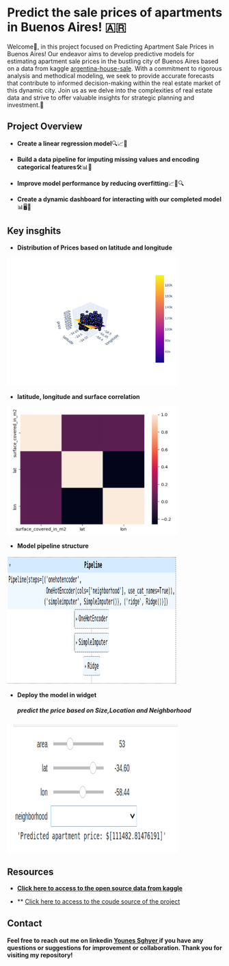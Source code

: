# Predict the sale prices of apartments in Buenos Aires! 🇦🇷


Welcome👋, in this project focused on Predicting Apartment Sale Prices in Buenos Aires! Our endeavor aims to develop predictive models for estimating apartment sale prices in the bustling city of Buenos Aires based on a data from kaggle [argentina-house-sale](https://www.kaggle.com/datasets/andreavsquezlpez/properati-argentina-house-sale). 
With a commitment to rigorous analysis and methodical modeling, we seek to provide accurate forecasts that contribute to informed decision-making within the real estate market of this dynamic city. Join us as we delve into the complexities of real estate data and strive to offer valuable insights for strategic planning and investment.🚀 

## Project Overview 

- **Create a linear regression model**🔍📈🔧

- **Build a data pipeline for imputing missing values and encoding categorical features**🛠️📊🔌

- **Improve model performance by reducing overfitting**📈🔧🔍

- **Create a dynamic dashboard for interacting with our completed model**📊🖥️🔧

## Key insghits 

- **Distribution of Prices based on latitude and longitude**

<img src="images/pr2_2plt.png" alt=" Distribution of Prices based on lan & long " width="400" height="300">

- **latitude, longitude and surface correlation**

<img src="images/pr2_4coor.png" alt="coorelation of lan,long, surface coverd in m2" width="400" height="300">

 - **Model pipeline structure**
   
<img src="images/pr2_1Model.png" alt="pipeline model" width="400" height="300">

- **Deploy the model in widget** 
  ##### **predict the price based on Size,Location and Neighborhood**

<img src="images/pr2_3widg.png" alt="predict price on widget" width="400" height="300">



## Resources
- **[Click  here to access to the open source data from kaggle](https://www.kaggle.com/code/muhammadhafil/housing-in-buenos-aires)** 

-  ** [Click  here to access to the coude source of the project]()


## Contact
#### Feel free to reach out me on linkedin <a href="https://www.linkedin.com/in/younes-sghyer-08144119b/"> Younes Sghyer </a> if you have any questions or suggestions for improvement or collaboration. Thank you for visiting my repository!

